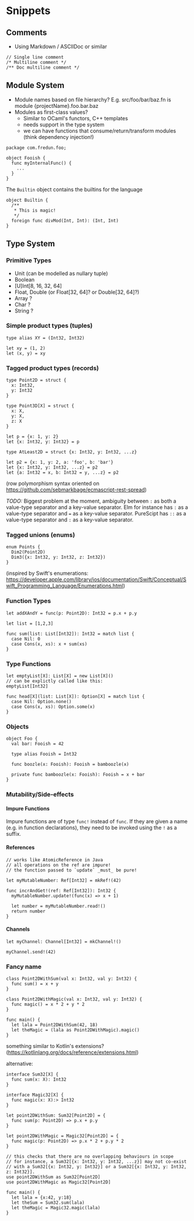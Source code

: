 # Snippets

## Comments

- Using Markdown / ASCIIDoc or similar

```
// Single line comment
/* Multiline comment */
/** Doc multiline comment */
```

## Module System

- Module names based on file hierarchy? E.g. src/foo/bar/baz.fn is module {projectName}.foo.bar.baz
- Modules as first-class values?
  - Similar to OCaml's functors, C++ templates
  - needs support in the type system
  - we can have functions that consume/return/transform modules (think dependency injection!)

```
package com.fredun.foo;

object Fooish {
  func myInternalFunc() {
    ...
  }
}
```

The `Builtin` object contains the builtins for the language
```
object Builtin {
  /**
   * This is magic!
   */
  foreign func divMod(Int, Int): (Int, Int)
}
```

## Type System

### Primitive Types
 - Unit (can be modelled as nullary tuple)
 - Boolean
 - [U]Int[8, 16, 32, 64]
 - Float, Double (or Float[32, 64]? or Double[32, 64]?)
 - Array<primitive type> ?
 - Char ?
 - String ?

### Simple product types (tuples)

```
type alias XY = (Int32, Int32)

let xy = (1, 2)
let (x, y) = xy
```

### Tagged product types (records)

```
type Point2D = struct {
  x: Int32,
  y: Int32
}

type Point3D[X] = struct {
  x: X,
  y: X,
  z: X
}

let p = {x: 1, y: 2}
let {x: Int32, y: Int32} = p

type AtLeast2D = struct {x: Int32, y: Int32, ...z}

let p2 = {x: 1, y: 2, a: 'foo', b: 'bar'}
let {x: Int32, y: Int32, ...z} = p2
let {a: Int32 = x, b: Int32 = y, ...z} = p2
```

(row polymorphism syntax oriented on https://github.com/sebmarkbage/ecmascript-rest-spread)

*TODO:* Biggest problem at the moment, ambiguity between `:` as both a value-type separator and a key-value separator. Elm for instance has `:` as a value-type separator and `=` as a key-value separator. PureScipt has `::` as a value-type separator and `:` as a key-value separator.

### Tagged unions (enums)

```
enum Points {
  Dim2(Point2D)
  Dim3({x: Int32, y: Int32, z: Int32})
}
```

(inspired by Swift's enumerations: https://developer.apple.com/library/ios/documentation/Swift/Conceptual/Swift_Programming_Language/Enumerations.html)

### Function Types

```
let addXAndY = func(p: Point2D): Int32 = p.x + p.y
```

```
let list = [1,2,3]

func sum(list: List[Int32]): Int32 = match list {
  case Nil: 0
  case Cons(x, xs): x + sum(xs) 
}
```

### Type Functions

```
let emptyList[X]: List[X] = new List[X]()
// can be explictly called like this:
emptyList[Int32]
```

```
func head[X](list: List[X]): Option[X] = match list {
  case Nil: Option.none()
  case Cons(x, xs): Option.some(x) 
}
```

### Objects

```
object Foo {
  val bar: Fooish = 42
  
  type alias Fooish = Int32
  
  func boozle(x: Fooish): Fooish = bamboozle(x)
  
  private func bamboozle(x: Fooish): Fooish = x + bar
}
```

### Mutability/Side-effects

#### Impure Functions

Impure functions are of type `func!` instead of `func`.
If they are given a name (e.g. in function declarations),
they need to be invoked using the `!` as a suffix.

#### References

```
// works like AtomicReference in Java
// all operations on the ref are impure!
// the function passed to `update` _must_ be pure!

let myMutableNumber: Ref[Int32] = mkRef!(42)

func incrAndGet!(ref: Ref[Int32]): Int32 {
  myMutableNumber.update!(func(x) => x + 1)

  let number = myMutableNumber.read!()
  return number
}
```

#### Channels

```
let myChannel: Channel[Int32] = mkChannel!()

myChannel.send!(42)
```

### Fancy name

```
class Point2DWithSum(val x: Int32, val y: Int32) {
  func sum() = x + y
}

class Point2DWithMagic(val x: Int32, val y: Int32) {
  func magic() = x * 2 + y * 2
}

func main() {
  let lala = Point2DWithSum(42, 18)
  let theMagic = (lala as Point2DWithMagic).magic()
}
```

something similar to Kotlin's extensions? (https://kotlinlang.org/docs/reference/extensions.html)

alternative:

```
interface Sum32[X] {
  func sum(x: X): Int32
}

interface Magic32[X] {
  func magic(x: X):> Int32
}

let point2DWithSum: Sum32[Point2D] = {
  func sum(p: Point2D) => p.x + p.y
}

let point2DWithMagic = Magic32[Point2D] = {
  func magic(p: Point2D) => p.x * 2 + p.y * 2
}

// this checks that there are no overlapping behaviours in scope
// for instance, a Sum32[{x: Int32, y: Int32, ...z}] may not co-exist
// with a Sum32[{x: Int32, y: Int32}] or a Sum32[{x: Int32, y: Int32, z: Int32}].
use point2DWithSum as Sum32[Point2D]
use point2DWithMagic as Magic32[Point2D]

func main() {
  let lala = {x:42, y:18}
  let theSum = Sum32.sum(lala)
  let theMagic = Magic32.magic(lala)
}
```
